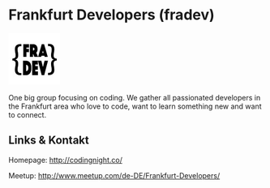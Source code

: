 # Frankfurt Developers (fradev)
![Frankfurt Developers](./fradev.logo.jpg)


One big group focusing on coding. We gather all passionated developers in the Frankfurt area who love to code, want to learn something new and want to connect.


## Links &amp; Kontakt

Homepage: <http://codingnight.co/>

Meetup: <http://www.meetup.com/de-DE/Frankfurt-Developers/>










